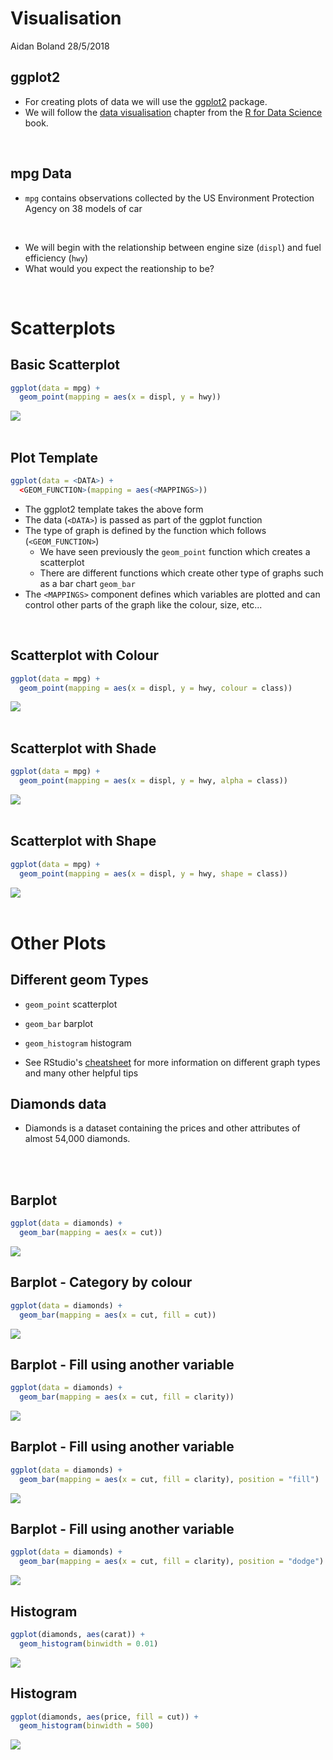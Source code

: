 Visualisation
================
Aidan Boland
28/5/2018

ggplot2
-------

-   For creating plots of data we will use the [ggplot2](http://ggplot2.tidyverse.org/) package.
-   We will follow the [data visualisation](http://r4ds.had.co.nz/data-visualisation.html) chapter from the [R for Data Science](http://r4ds.had.co.nz/index.html) book.

<br>

mpg Data
--------

-   `mpg` contains observations collected by the US Environment Protection Agency on 38 models of car

<br>

-   We will begin with the relationship between engine size (`displ`) and fuel efficiency (`hwy`)
-   What would you expect the reationship to be?

<br>

Scatterplots
============

Basic Scatterplot
-----------------

``` r
ggplot(data = mpg) + 
  geom_point(mapping = aes(x = displ, y = hwy))
```

<img src="Visualisation_files/figure-markdown_github/plot1-1.png" style="display: block; margin: auto;" />

<br>

Plot Template
-------------

``` r
ggplot(data = <DATA>) + 
  <GEOM_FUNCTION>(mapping = aes(<MAPPINGS>))
```

-   The ggplot2 template takes the above form
-   The data (`<DATA>`) is passed as part of the ggplot function
-   The type of graph is defined by the function which follows (`<GEOM_FUNCTION>`)
    -   We have seen previously the `geom_point` function which creates a scatterplot
    -   There are different functions which create other type of graphs such as a bar chart `geom_bar`
-   The `<MAPPINGS>` component defines which variables are plotted and can control other parts of the graph like the colour, size, etc...

<br>

Scatterplot with Colour
-----------------------

``` r
ggplot(data = mpg) + 
  geom_point(mapping = aes(x = displ, y = hwy, colour = class))
```

<img src="Visualisation_files/figure-markdown_github/plot_colour-1.png" style="display: block; margin: auto;" />

<br>

Scatterplot with Shade
----------------------

``` r
ggplot(data = mpg) + 
  geom_point(mapping = aes(x = displ, y = hwy, alpha = class))
```

<img src="Visualisation_files/figure-markdown_github/plot_shade-1.png" style="display: block; margin: auto;" />

<br>

Scatterplot with Shape
----------------------

``` r
ggplot(data = mpg) + 
  geom_point(mapping = aes(x = displ, y = hwy, shape = class))
```

<img src="Visualisation_files/figure-markdown_github/plot_shape-1.png" style="display: block; margin: auto;" />

<br>

Other Plots
===========

Different geom Types
--------------------

-   `geom_point` scatterplot
-   `geom_bar` barplot
-   `geom_histogram` histogram

-   See RStudio's [cheatsheet](https://www.rstudio.com/wp-content/uploads/2015/03/ggplot2-cheatsheet.pdf) for more information on different graph types and many other helpful tips <br>

Diamonds data
-------------

-   Diamonds is a dataset containing the prices and other attributes of almost 54,000 diamonds.

<br>
<center>
</center>
<br>

Barplot
-------

``` r
ggplot(data = diamonds) + 
  geom_bar(mapping = aes(x = cut))
```

<img src="Visualisation_files/figure-markdown_github/bar1-1.png" style="display: block; margin: auto;" />

Barplot - Category by colour
----------------------------

``` r
ggplot(data = diamonds) + 
  geom_bar(mapping = aes(x = cut, fill = cut))
```

<img src="Visualisation_files/figure-markdown_github/bar2-1.png" style="display: block; margin: auto;" />

Barplot - Fill using another variable
-------------------------------------

``` r
ggplot(data = diamonds) + 
  geom_bar(mapping = aes(x = cut, fill = clarity))
```

<img src="Visualisation_files/figure-markdown_github/bar3-1.png" style="display: block; margin: auto;" />

Barplot - Fill using another variable
-------------------------------------

``` r
ggplot(data = diamonds) + 
  geom_bar(mapping = aes(x = cut, fill = clarity), position = "fill")
```

<img src="Visualisation_files/figure-markdown_github/bar4-1.png" style="display: block; margin: auto;" />

Barplot - Fill using another variable
-------------------------------------

``` r
ggplot(data = diamonds) + 
  geom_bar(mapping = aes(x = cut, fill = clarity), position = "dodge")
```

<img src="Visualisation_files/figure-markdown_github/bar5-1.png" style="display: block; margin: auto;" />

Histogram
---------

``` r
ggplot(diamonds, aes(carat)) +
  geom_histogram(binwidth = 0.01)
```

<img src="Visualisation_files/figure-markdown_github/hist1-1.png" style="display: block; margin: auto;" />

Histogram
---------

``` r
ggplot(diamonds, aes(price, fill = cut)) +
  geom_histogram(binwidth = 500)
```

<img src="Visualisation_files/figure-markdown_github/hist2-1.png" style="display: block; margin: auto;" />
